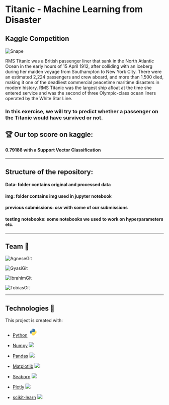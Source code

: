 
# Titanic - Machine Learning from Disaster

## Kaggle Competition


<img align="center" alt="Snape" width="700" height="250" src="https://media.giphy.com/media/Uj3SeuVfg2oCs/giphy.gif" />
  

RMS Titanic was a British passenger liner that sank in the North Atlantic Ocean in the early hours of 15 April 1912, after colliding with an iceberg during her maiden voyage from Southampton to New York City. There were an estimated 2,224 passengers and crew aboard, and more than 1,500 died, making it one of the deadliest commercial peacetime maritime disasters in modern history. RMS Titanic was the largest ship afloat at the time she entered service and was the second of three Olympic-class ocean liners operated by the White Star Line.

### In this exercise, we will try to predict whether a passenger on the Titanic would have survived or not.

## :trophy:  Our top score on kaggle: 

#### 0.79186 with a Support Vector Classification



***

## Structure of the repository:

#### Data: folder contains original and processed data
#### img: folder contains img used in jupyter notebook
#### previous submissions: csv with some of our submissions 
#### testing notebooks: some notebooks we used to work on hyperparameters etc.




***

## Team :two_men_holding_hands:
    
![AgneseGit](https://img.shields.io/badge/Agnese-Git-blue&?style=plastic&logo=github&?labelColor=grey&?logoWidth=200&?link=LINK/left&link=LINK/right)

![GyasiGit](https://img.shields.io/badge/Gyasi-Git-blue&?style=plastic&logo=github&?labelColor=grey&?logoWidth=200&?link=https://github.com/gyasis/left&link=https://github.com/gyasis/right)

![IbrahimGit](https://img.shields.io/badge/Ibrahim-Git-blue&?style=plastic&logo=github&?labelColor=grey&?logoWidth=200&?link=https://github.com/iaanimashaun/left&link=https://github.com/iaanimashaun/right)

![TobiasGit](https://img.shields.io/badge/Tobias-Git-blue&?style=plastic&logo=github&?labelColor=grey&?logoWidth=100&?link=https://github.com/Tobias-GH-Schulz/left&link=https://github.com/Tobias-GH-Schulz/right)

***


## Technologies :floppy_disk:
This project is created with:

* [Python](https://www.python.org/downloads/)  <img height="30" src="https://raw.githubusercontent.com/github/explore/80688e429a7d4ef2fca1e82350fe8e3517d3494d/topics/python/python.png" />
* [Numpy](https://numpy.org/)  <img height="30" src="https://numpy.org/images/logos/numpy.svg" />
* [Pandas](https://pandas.pydata.org/)  <img height="30" src="https://pandas.pydata.org/static/img/pandas_white.svg" />

* [Matplotlib](https://matplotlib.org/)  <img height="20" src="https://matplotlib.org/_static/logo2_compressed.svg" /> 
* [Seaborn](https://seaborn.pydata.org/)  <img height="30" src="https://seaborn.pydata.org/_static/logo-wide-lightbg.svg" />

* [Plotly](https://plotly.com/)  <img height="20" src="https://images.prismic.io/plotly-marketing-website/bd1f702a-b623-48ab-a459-3ee92a7499b4_logo-plotly.svg?auto=compress,format" />

* [scikit-learn](https://plotly.com/)  <img height="20" src="https://scikit-learn.org/stable/_static/scikit-learn-logo-small.png" />

